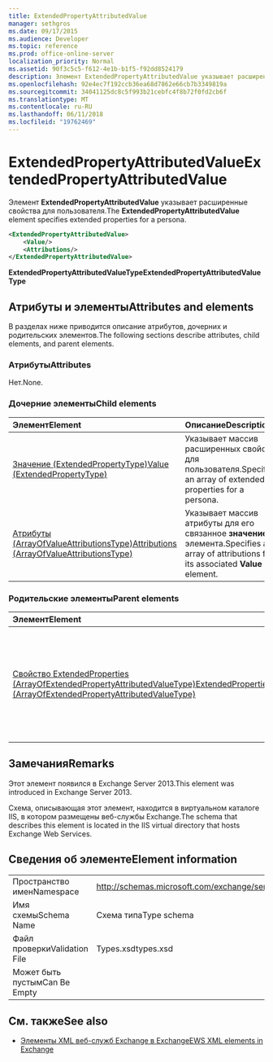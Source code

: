 ```yaml
---
title: ExtendedPropertyAttributedValue
manager: sethgros
ms.date: 09/17/2015
ms.audience: Developer
ms.topic: reference
ms.prod: office-online-server
localization_priority: Normal
ms.assetid: 90f3c5c5-f612-4e1b-b1f5-f92dd8524179
description: Элемент ExtendedPropertyAttributedValue указывает расширенные свойства для пользователя.
ms.openlocfilehash: 92e4ec7f192ccb36ea68d7862e66cb7b3349819a
ms.sourcegitcommit: 34041125dc8c5f993b21cebfc4f8b72f0fd2cb6f
ms.translationtype: MT
ms.contentlocale: ru-RU
ms.lasthandoff: 06/11/2018
ms.locfileid: "19762469"
---
```

# <a name="extendedpropertyattributedvalue"></a><span data-ttu-id="55f7d-103">ExtendedPropertyAttributedValue</span><span class="sxs-lookup"><span data-stu-id="55f7d-103">ExtendedPropertyAttributedValue</span></span>

<span data-ttu-id="55f7d-104">Элемент **ExtendedPropertyAttributedValue** указывает расширенные свойства для пользователя.</span><span class="sxs-lookup"><span data-stu-id="55f7d-104">The **ExtendedPropertyAttributedValue** element specifies extended properties for a persona.</span></span> 
  
```XML
<ExtendedPropertyAttributedValue>
    <Value/>
    <Attributions/>
</ExtendedPropertyAttributedValue>
```

 <span data-ttu-id="55f7d-105">**ExtendedPropertyAttributedValueType**</span><span class="sxs-lookup"><span data-stu-id="55f7d-105">**ExtendedPropertyAttributedValueType**</span></span>
## <a name="attributes-and-elements"></a><span data-ttu-id="55f7d-106">Атрибуты и элементы</span><span class="sxs-lookup"><span data-stu-id="55f7d-106">Attributes and elements</span></span>

<span data-ttu-id="55f7d-107">В разделах ниже приводится описание атрибутов, дочерних и родительских элементов.</span><span class="sxs-lookup"><span data-stu-id="55f7d-107">The following sections describe attributes, child elements, and parent elements.</span></span>
  
### <a name="attributes"></a><span data-ttu-id="55f7d-108">Атрибуты</span><span class="sxs-lookup"><span data-stu-id="55f7d-108">Attributes</span></span>

<span data-ttu-id="55f7d-109">Нет.</span><span class="sxs-lookup"><span data-stu-id="55f7d-109">None.</span></span>
  
### <a name="child-elements"></a><span data-ttu-id="55f7d-110">Дочерние элементы</span><span class="sxs-lookup"><span data-stu-id="55f7d-110">Child elements</span></span>

|<span data-ttu-id="55f7d-111">**Элемент**</span><span class="sxs-lookup"><span data-stu-id="55f7d-111">**Element**</span></span>|<span data-ttu-id="55f7d-112">**Описание**</span><span class="sxs-lookup"><span data-stu-id="55f7d-112">**Description**</span></span>|
|:-----|:-----|
|[<span data-ttu-id="55f7d-113">Значение (ExtendedPropertyType)</span><span class="sxs-lookup"><span data-stu-id="55f7d-113">Value (ExtendedPropertyType)</span></span>](value-extendedpropertytype.md) <br/> |<span data-ttu-id="55f7d-114">Указывает массив расширенных свойств для пользователя.</span><span class="sxs-lookup"><span data-stu-id="55f7d-114">Specifies an array of extended properties for a persona.</span></span>  <br/> |
|[<span data-ttu-id="55f7d-115">Атрибуты (ArrayOfValueAttributionsType)</span><span class="sxs-lookup"><span data-stu-id="55f7d-115">Attributions (ArrayOfValueAttributionsType)</span></span>](attributions-arrayofvalueattributionstype.md) <br/> |<span data-ttu-id="55f7d-116">Указывает массив атрибуты для его связанное **значение** элемента.</span><span class="sxs-lookup"><span data-stu-id="55f7d-116">Specifies an array of attributions for its associated **Value** element.</span></span>  <br/> |
   
### <a name="parent-elements"></a><span data-ttu-id="55f7d-117">Родительские элементы</span><span class="sxs-lookup"><span data-stu-id="55f7d-117">Parent elements</span></span>

|<span data-ttu-id="55f7d-118">**Элемент**</span><span class="sxs-lookup"><span data-stu-id="55f7d-118">**Element**</span></span>|<span data-ttu-id="55f7d-119">**Описание**</span><span class="sxs-lookup"><span data-stu-id="55f7d-119">**Description**</span></span>|
|:-----|:-----|
|[<span data-ttu-id="55f7d-120">Свойство ExtendedProperties (ArrayOfExtendedPropertyAttributedValueType)</span><span class="sxs-lookup"><span data-stu-id="55f7d-120">ExtendedProperties (ArrayOfExtendedPropertyAttributedValueType)</span></span>](extendedproperties-arrayofextendedpropertyattributedvaluetype.md) <br/> |<span data-ttu-id="55f7d-121">Содержит расширенные свойства, используемые для операций единого хранилища контактов.</span><span class="sxs-lookup"><span data-stu-id="55f7d-121">Contains the extended properties used for Unified Contact Store operations.</span></span>  <br/> |
   
## <a name="remarks"></a><span data-ttu-id="55f7d-122">Замечания</span><span class="sxs-lookup"><span data-stu-id="55f7d-122">Remarks</span></span>

<span data-ttu-id="55f7d-123">Этот элемент появился в Exchange Server 2013.</span><span class="sxs-lookup"><span data-stu-id="55f7d-123">This element was introduced in Exchange Server 2013.</span></span>
  
<span data-ttu-id="55f7d-124">Схема, описывающая этот элемент, находится в виртуальном каталоге IIS, в котором размещены веб-службы Exchange.</span><span class="sxs-lookup"><span data-stu-id="55f7d-124">The schema that describes this element is located in the IIS virtual directory that hosts Exchange Web Services.</span></span>
  
## <a name="element-information"></a><span data-ttu-id="55f7d-125">Сведения об элементе</span><span class="sxs-lookup"><span data-stu-id="55f7d-125">Element information</span></span>

|||
|:-----|:-----|
|<span data-ttu-id="55f7d-126">Пространство имен</span><span class="sxs-lookup"><span data-stu-id="55f7d-126">Namespace</span></span>  <br/> |http://schemas.microsoft.com/exchange/services/2006/types  <br/> |
|<span data-ttu-id="55f7d-127">Имя схемы</span><span class="sxs-lookup"><span data-stu-id="55f7d-127">Schema Name</span></span>  <br/> |<span data-ttu-id="55f7d-128">Схема типа</span><span class="sxs-lookup"><span data-stu-id="55f7d-128">Type schema</span></span>  <br/> |
|<span data-ttu-id="55f7d-129">Файл проверки</span><span class="sxs-lookup"><span data-stu-id="55f7d-129">Validation File</span></span>  <br/> |<span data-ttu-id="55f7d-130">Types.xsd</span><span class="sxs-lookup"><span data-stu-id="55f7d-130">types.xsd</span></span>  <br/> |
|<span data-ttu-id="55f7d-131">Может быть пустым</span><span class="sxs-lookup"><span data-stu-id="55f7d-131">Can Be Empty</span></span>  <br/> ||
   
## <a name="see-also"></a><span data-ttu-id="55f7d-132">См. также</span><span class="sxs-lookup"><span data-stu-id="55f7d-132">See also</span></span>



- [<span data-ttu-id="55f7d-133">Элементы XML веб-служб Exchange в Exchange</span><span class="sxs-lookup"><span data-stu-id="55f7d-133">EWS XML elements in Exchange</span></span>](ews-xml-elements-in-exchange.md)

